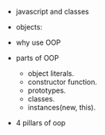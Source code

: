 - javascript and classes 
 <!-- -Yes, JavaScript supports Object-Oriented Programming (OOP) concepts. It is not a purely object-oriented language but rather a multi-paradigm language that allows you to write code in procedural, functional, and object-oriented styles. -->


 - objects: 
  <!-- collection of properties and method
 - eg:toLowerCase(),toUpperCase() -->


 -  why use OOP 
 <!-- - creation of reusable classes and modules.
 - Improved Code Maintainability.
 - Encapsulation Protects data by restricting direct access and provides controlled interfaces.
 -  Abstraction Simplifies complex systems by providing clear interfaces and hiding unnecessary implementation details.
 - Polymorphism Allows objects to be treated as instances of their parent class rather than their actual class.-->

 - parts of OOP
   - object literals.
   - constructor function.
   - prototypes.
   - classes.
   - instances(new, this).

  - 4 pillars of oop
   <!-- 
   1. Abstraction
   2. inheritance.
   3. Encapsulation.
   4. Polymorphism.
    -->